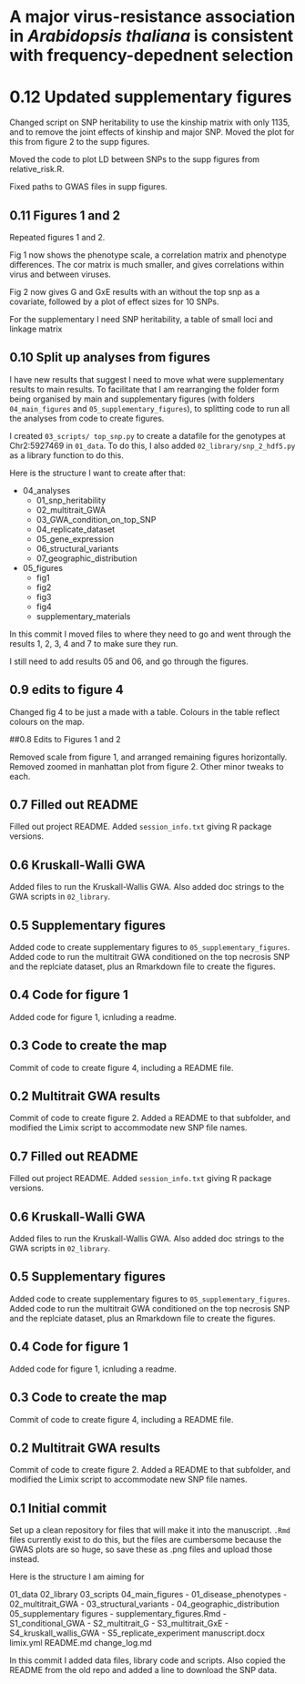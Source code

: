 # A major virus-resistance association in *Arabidopsis thaliana* is consistent with frequency-depednent selection

# 0.12 Updated supplementary figures

Changed script on SNP heritability to use the kinship matrix with only 1135, and
to remove the joint effects of kinship and major SNP.
Moved the plot for this from figure 2 to the supp figures.

Moved the code to plot LD between SNPs to the supp figures from relative_risk.R.

Fixed paths to GWAS files in supp figures.

## 0.11 Figures 1 and 2

Repeated figures 1 and 2.

Fig 1 now shows the phenotype scale, a correlation matrix and phenotype
differences. The cor matrix is much smaller, and gives correlations within virus
and between viruses.

Fig 2 now gives G and GxE results with an without the top snp as a covariate,
followed by a plot of effect sizes for 10 SNPs.

For the supplementary I need SNP heritability, a table of small loci and linkage 
matrix

## 0.10 Split up analyses from figures

I have new results that suggest I need to move what were supplementary results 
to main results. To facilitate that I am rearranging the folder form being 
organised by main and supplementary figures (with folders `04_main_figures` and
`05_supplementary_figures`), to splitting code to run all the analyses from code
 to create figures.

I created `03_scripts/ top_snp.py` to create a datafile for the genotypes at
Chr2:5927469 in `01_data`. To do this, I also added `02_library/snp_2_hdf5.py`
as a library function to do this.

Here is the structure I want to create after that:

- 04_analyses
    - 01_snp_heritability
    - 02_multitrait_GWA
    - 03_GWA_condition_on_top_SNP
    - 04_replicate_dataset
    - 05_gene_expression
    - 06_structural_variants
    - 07_geographic_distribution
- 05_figures
    - fig1
    - fig2
    - fig3
    - fig4
    - supplementary_materials

In this commit I moved files to where they need to go and went through the
results 1, 2, 3, 4 and 7 to make sure they run.

I still need to add results 05 and 06, and go through the figures.

## 0.9 edits to figure 4

Changed fig 4 to be just a made with a table.
Colours in the table reflect colours on the map.

##0.8 Edits to Figures 1 and 2
    
Removed scale from figure 1, and arranged remaining figures horizontally.
Removed zoomed in manhattan plot from figure 2.
Other minor tweaks to each.

## 0.7 Filled out README

Filled out project README. Added `session_info.txt` giving R package versions.

## 0.6 Kruskall-Walli GWA

Added files to run the Kruskall-Wallis GWA. Also added doc strings to the GWA scripts in `02_library`.

## 0.5 Supplementary figures

Added code to create supplementary figures to `05_supplementary_figures`. Added code to run the multitrait GWA conditioned on the top necrosis SNP and the replciate dataset, plus an Rmarkdown file to create the figures.

## 0.4 Code for figure 1

Added code for figure 1, icnluding a readme.

## 0.3 Code to create the map

Commit of code to create figure 4, including a README file.

## 0.2 Multitrait GWA results

Commit of code to create figure 2. Added a README to that subfolder, and modified
the Limix script to accommodate new SNP file names.

## 0.7 Filled out README

Filled out project README. Added `session_info.txt` giving R package versions.

## 0.6 Kruskall-Walli GWA

Added files to run the Kruskall-Wallis GWA. Also added doc strings to the GWA scripts in `02_library`.

## 0.5 Supplementary figures

Added code to create supplementary figures to `05_supplementary_figures`. Added code to run the multitrait GWA conditioned on the top necrosis SNP and the replciate dataset, plus an Rmarkdown file to create the figures.

## 0.4 Code for figure 1

Added code for figure 1, icnluding a readme.

## 0.3 Code to create the map

Commit of code to create figure 4, including a README file.

## 0.2 Multitrait GWA results

Commit of code to create figure 2. Added a README to that subfolder, and modified
the Limix script to accommodate new SNP file names.

## 0.1 Initial commit

Set up a clean repository for files that will make it into the manuscript.
`.Rmd` files currently exist to do this, but the files are cumbersome because
the GWAS plots are so huge, so save these as .png files and upload those
instead.

Here is the structure I am aiming for

01_data
02_library
03_scripts
04_main_figures
    - 01_disease_phenotypes
    - 02_multitrait_GWA
    - 03_structural_variants
    - 04_geographic_distribution
05_supplementary figures
    - supplementary_figures.Rmd
    - S1_conditional_GWA
    - S2_multitrait_G
    - S3_multitrait_GxE
    - S4_kruskall_wallis_GWA
    - S5_replicate_experiment
manuscript.docx
limix.yml
README.md
change_log.md

In this commit I added data files, library code and scripts.
Also copied the README from the old repo and added a line to download the SNP data.
